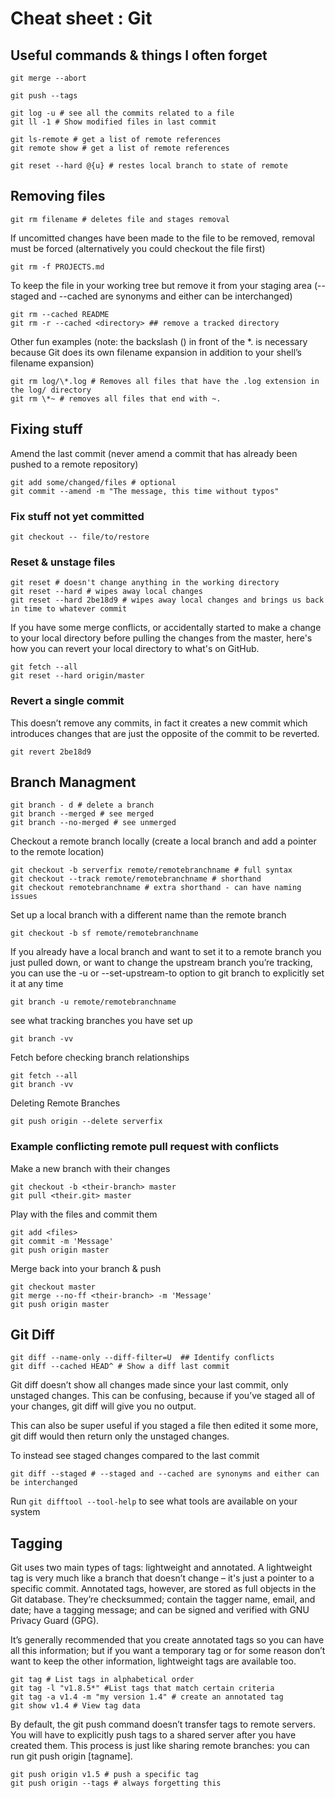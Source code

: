 # Cheat sheet : Git

## Useful commands & things I often forget

    git merge --abort

    git push --tags

    git log -u # see all the commits related to a file
    git ll -1 # Show modified files in last commit

    git ls-remote # get a list of remote references
    git remote show # get a list of remote references

    git reset --hard @{u} # restes local branch to state of remote

## Removing files

    git rm filename # deletes file and stages removal

If uncomitted changes have been made to the file to be removed, removal must be forced (alternatively you could checkout the file first)

    git rm -f PROJECTS.md

To keep the file in your working tree but remove it from your staging area (--staged and --cached are synonyms and either can be interchanged)

    git rm --cached README
    git rm -r --cached <directory> ## remove a tracked directory

Other fun examples (note: the backslash (\) in front of the *. is necessary because Git does its own filename expansion in addition to your shell’s filename expansion)

    git rm log/\*.log # Removes all files that have the .log extension in the log/ directory
    git rm \*~ # removes all files that end with ~.

## Fixing stuff

Amend the last commit (never amend a commit that has already been pushed to a remote repository)

    git add some/changed/files # optional
    git commit --amend -m "The message, this time without typos"

### Fix stuff not yet committed

    git checkout -- file/to/restore

### Reset & unstage files

    git reset # doesn't change anything in the working directory
    git reset --hard # wipes away local changes
    git reset --hard 2be18d9 # wipes away local changes and brings us back in time to whatever commit

If you have some merge conflicts, or accidentally started to make a change to your local directory before pulling the changes from the master, here's how you can revert your local directory to what's on GitHub.

    git fetch --all
    git reset --hard origin/master

### Revert a single commit

This doesn’t remove any commits, in fact it creates a new commit which introduces changes that are just the opposite of the commit to be reverted.

    git revert 2be18d9

## Branch Managment

    git branch - d # delete a branch
    git branch --merged # see merged
    git branch --no-merged # see unmerged

Checkout a remote branch locally (create a local branch and add a pointer to the remote location)

    git checkout -b serverfix remote/remotebranchname # full syntax
    git checkout --track remote/remotebranchname # shorthand
    git checkout remotebranchname # extra shorthand - can have naming issues

Set up a local branch with a different name than the remote branch

    git checkout -b sf remote/remotebranchname

If you already have a local branch and want to set it to a remote branch you just pulled down, or want to change the upstream branch you’re tracking, you can use the -u or --set-upstream-to option to git branch to explicitly set it at any time

    git branch -u remote/remotebranchname

see what tracking branches you have set up

    git branch -vv

Fetch before checking branch relationships

    git fetch --all
    git branch -vv

Deleting Remote Branches

    git push origin --delete serverfix

### Example conflicting remote pull request with conflicts

Make a new branch with their changes

    git checkout -b <their-branch> master
    git pull <their.git> master

Play with the files and commit them

    git add <files>
    git commit -m 'Message'
    git push origin master

Merge back into your branch & push

    git checkout master
    git merge --no-ff <their-branch> -m 'Message'
    git push origin master

## Git Diff

    git diff --name-only --diff-filter=U  ## Identify conflicts
    git diff --cached HEAD^ # Show a diff last commit

Git diff doesn’t show all changes made since your last commit, only unstaged changes. This can be confusing, because if you’ve staged all of your changes, git diff will give you no output.

This can also be super useful if you staged a file then edited it some more, git diff would then return only the unstaged changes.

To instead see staged changes compared to the last commit

    git diff --staged # --staged and --cached are synonyms and either can be interchanged

Run `git difftool --tool-help` to see what tools are available on your system

## Tagging

Git uses two main types of tags: lightweight and annotated. A lightweight tag is very much like a branch that doesn’t change – it's just a pointer to a specific commit. Annotated tags, however, are stored as full objects in the Git database. They’re checksummed; contain the tagger name, email, and date; have a tagging message; and can be signed and verified with GNU Privacy Guard (GPG).

It’s generally recommended that you create annotated tags so you can have all this information; but if you want a temporary tag or for some reason don’t want to keep the other information, lightweight tags are available too.

    git tag # List tags in alphabetical order
    git tag -l "v1.8.5*" #List tags that match certain criteria
    git tag -a v1.4 -m "my version 1.4" # create an annotated tag
    git show v1.4 # View tag data

By default, the git push command doesn’t transfer tags to remote servers. You will have to explicitly push tags to a shared server after you have created them. This process is just like sharing remote branches: you can run git push origin [tagname].

    git push origin v1.5 # push a specific tag
    git push origin --tags # always forgetting this
